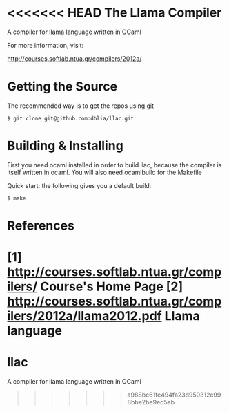 <<<<<<< HEAD
The Llama Compiler
==========================

A compiler for llama language written in OCaml

For more information, visit:

  http://courses.softlab.ntua.gr/compilers/2012a/


Getting the Source
==================

  The recommended way is to get the repos using git

    $ git clone git@github.com:dblia/llac.git 


Building & Installing
=====================

First you need ocaml installed in order to build llac, because the compiler
is itself written in ocaml. You will also need ocamlbuild for the Makefile


Quick start: the following gives you a default build:

    $ make


References
==========

 [1] http://courses.softlab.ntua.gr/compilers/ Course's Home Page
 [2] http://courses.softlab.ntua.gr/compilers/2012a/llama2012.pdf Llama language
=======
llac
====

A compiler for llama language written in OCaml
>>>>>>> a988bc61fc494fa23d950312e998bbe2be9ed5ab
